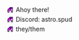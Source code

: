 <div style="display: grid; align-items: center; gap: 5px; grid-template-columns: 16px auto; padding-top: 5px;">
    <img src="a.png"><span style="margin:0;">Ahoy there!</span>
    <img src="a.png"><span style="margin:0;">Discord: astro.spud</span>
    <img src="a.png"><span style="margin:0;">they/them</span>
</div>